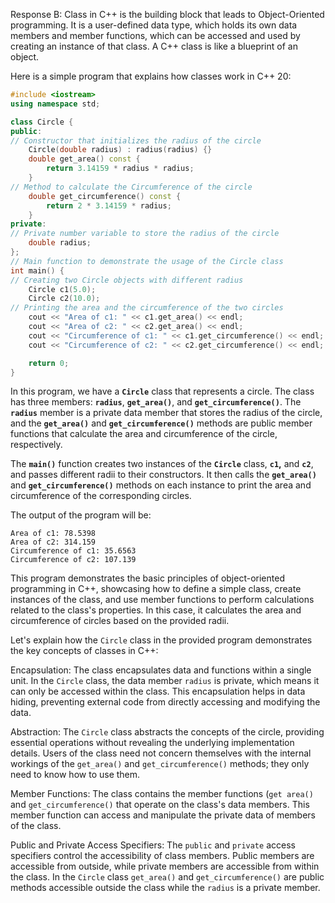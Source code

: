Response B:
Class in C++ is the building block that leads to Object-Oriented programming. It is a user-defined data type, which holds its own data members and member functions, which can be accessed and used by creating an instance of that class. A C++ class is like a blueprint of an object.

Here is a simple program that explains how classes work in C++ 20:

```c++
#include <iostream>
using namespace std;

class Circle {
public:
// Constructor that initializes the radius of the circle
    Circle(double radius) : radius(radius) {}
    double get_area() const {
        return 3.14159 * radius * radius;
    }
// Method to calculate the Circumference of the circle
    double get_circumference() const {
        return 2 * 3.14159 * radius;
    }
private:
// Private number variable to store the radius of the circle
    double radius;
};
// Main function to demonstrate the usage of the Circle class
int main() {
// Creating two Circle objects with different radius
    Circle c1(5.0);
    Circle c2(10.0);
// Printing the area and the circumference of the two circles
    cout << "Area of c1: " << c1.get_area() << endl;
    cout << "Area of c2: " << c2.get_area() << endl;
    cout << "Circumference of c1: " << c1.get_circumference() << endl;
    cout << "Circumference of c2: " << c2.get_circumference() << endl;

    return 0;
}
```


In this program, we have a **`Circle`** class that represents a circle. The class has three members: **`radius`**, **`get_area()`**, and **`get_circumference()`**. The **`radius`** member is a private data member that stores the radius of the circle, and the **`get_area()`** and **`get_circumference()`** methods are public member functions that calculate the area and circumference of the circle, respectively.

The **`main()`** function creates two instances of the **`Circle`** class, **`c1`,** and **`c2`**, and passes different radii to their constructors. It then calls the **`get_area()`** and **`get_circumference()`** methods on each instance to print the area and circumference of the corresponding circles.

The output of the program will be:


```
Area of c1: 78.5398
Area of c2: 314.159
Circumference of c1: 35.6563
Circumference of c2: 107.139
```


This program demonstrates the basic principles of object-oriented programming in C++, showcasing how to define a simple class, create instances of the class, and use member functions to perform calculations related to the class's properties. In this case, it calculates the area and circumference of circles based on the provided radii.

Let's explain how the `Circle` class in the provided program demonstrates the key concepts of classes in C++:

Encapsulation:  The class encapsulates data and functions within a single unit. In the `Circle` class, the data member `radius` is private, which means it can only be accessed within the class. This encapsulation helps in data hiding, preventing external code from directly accessing and modifying the data.

Abstraction: The `Circle` class abstracts the concepts of the circle, providing essential operations without revealing the underlying implementation details. Users of the class need not concern themselves with the internal workings of the `get_area()` and `get_circumference()` methods; they only need to know how to use them.

Member Functions: The class contains the member functions (`get area()` and `get_circumference()` that operate on the class's data members. This member function can access and manipulate the private data of members of the class.

Public and Private Access Specifiers: The `public` and `private` access specifiers control the accessibility of class members. Public members are accessible from outside, while private members are accessible from within the class. In the `Circle` class `get_area()` and `get_circumference()` are public methods accessible outside the class while the `radius` is a private member.
